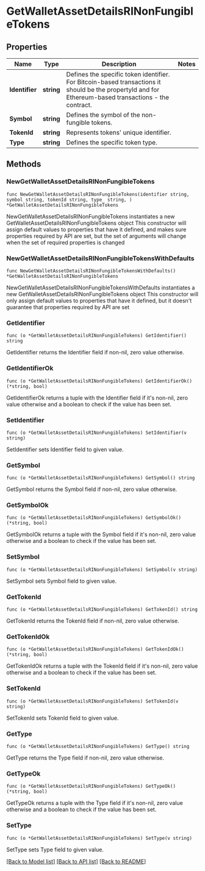 # GetWalletAssetDetailsRINonFungibleTokens

## Properties

Name | Type | Description | Notes
------------ | ------------- | ------------- | -------------
**Identifier** | **string** | Defines the specific token identifier. For Bitcoin-based transactions it should be the propertyId and for Ethereum-based transactions - the contract. | 
**Symbol** | **string** | Defines the symbol of the non-fungible tokens. | 
**TokenId** | **string** | Represents tokens&#39; unique identifier. | 
**Type** | **string** | Defines the specific token type. | 

## Methods

### NewGetWalletAssetDetailsRINonFungibleTokens

`func NewGetWalletAssetDetailsRINonFungibleTokens(identifier string, symbol string, tokenId string, type_ string, ) *GetWalletAssetDetailsRINonFungibleTokens`

NewGetWalletAssetDetailsRINonFungibleTokens instantiates a new GetWalletAssetDetailsRINonFungibleTokens object
This constructor will assign default values to properties that have it defined,
and makes sure properties required by API are set, but the set of arguments
will change when the set of required properties is changed

### NewGetWalletAssetDetailsRINonFungibleTokensWithDefaults

`func NewGetWalletAssetDetailsRINonFungibleTokensWithDefaults() *GetWalletAssetDetailsRINonFungibleTokens`

NewGetWalletAssetDetailsRINonFungibleTokensWithDefaults instantiates a new GetWalletAssetDetailsRINonFungibleTokens object
This constructor will only assign default values to properties that have it defined,
but it doesn't guarantee that properties required by API are set

### GetIdentifier

`func (o *GetWalletAssetDetailsRINonFungibleTokens) GetIdentifier() string`

GetIdentifier returns the Identifier field if non-nil, zero value otherwise.

### GetIdentifierOk

`func (o *GetWalletAssetDetailsRINonFungibleTokens) GetIdentifierOk() (*string, bool)`

GetIdentifierOk returns a tuple with the Identifier field if it's non-nil, zero value otherwise
and a boolean to check if the value has been set.

### SetIdentifier

`func (o *GetWalletAssetDetailsRINonFungibleTokens) SetIdentifier(v string)`

SetIdentifier sets Identifier field to given value.


### GetSymbol

`func (o *GetWalletAssetDetailsRINonFungibleTokens) GetSymbol() string`

GetSymbol returns the Symbol field if non-nil, zero value otherwise.

### GetSymbolOk

`func (o *GetWalletAssetDetailsRINonFungibleTokens) GetSymbolOk() (*string, bool)`

GetSymbolOk returns a tuple with the Symbol field if it's non-nil, zero value otherwise
and a boolean to check if the value has been set.

### SetSymbol

`func (o *GetWalletAssetDetailsRINonFungibleTokens) SetSymbol(v string)`

SetSymbol sets Symbol field to given value.


### GetTokenId

`func (o *GetWalletAssetDetailsRINonFungibleTokens) GetTokenId() string`

GetTokenId returns the TokenId field if non-nil, zero value otherwise.

### GetTokenIdOk

`func (o *GetWalletAssetDetailsRINonFungibleTokens) GetTokenIdOk() (*string, bool)`

GetTokenIdOk returns a tuple with the TokenId field if it's non-nil, zero value otherwise
and a boolean to check if the value has been set.

### SetTokenId

`func (o *GetWalletAssetDetailsRINonFungibleTokens) SetTokenId(v string)`

SetTokenId sets TokenId field to given value.


### GetType

`func (o *GetWalletAssetDetailsRINonFungibleTokens) GetType() string`

GetType returns the Type field if non-nil, zero value otherwise.

### GetTypeOk

`func (o *GetWalletAssetDetailsRINonFungibleTokens) GetTypeOk() (*string, bool)`

GetTypeOk returns a tuple with the Type field if it's non-nil, zero value otherwise
and a boolean to check if the value has been set.

### SetType

`func (o *GetWalletAssetDetailsRINonFungibleTokens) SetType(v string)`

SetType sets Type field to given value.



[[Back to Model list]](../README.md#documentation-for-models) [[Back to API list]](../README.md#documentation-for-api-endpoints) [[Back to README]](../README.md)


